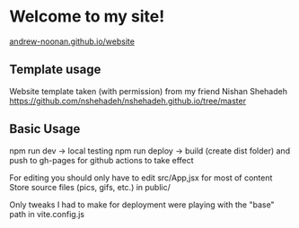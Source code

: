 # Welcome to my site!

[andrew-noonan.github.io/website](andrew-noonan.github.io/website)

## Template usage
Website template taken (with permission) from my friend Nishan Shehadeh 
https://github.com/nshehadeh/nshehadeh.github.io/tree/master


## Basic Usage
npm run dev -> local testing
npm run deploy -> build (create dist folder) and push to gh-pages for github actions to take effect

For editing you should only have to edit src/App,jsx for most of content
Store source files (pics, gifs, etc.) in public/

Only tweaks I had to make for deployment were playing with the "base" path in vite.config.js

